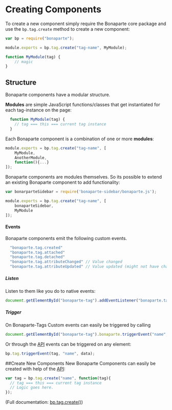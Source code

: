 # Creating Components

To create a new component simply require the Bonaparte core package and use the `bp.tag.create` method to create a new component:

```javascript
var bp = require("bonaparte");

module.exports = bp.tag.create("tag-name", MyModule);

function MyModule(tag) {
    // magic
}

```

## Structure
Bonaparte components have a modular structure. 

__Modules__ are simple JavaScript functions/classes that get instantiated for each tag-instance on the page:

```javascript
  function MyModule(tag) {
    // tag === this === current tag instance
  }
```
Each Bonaparte component is a combination of one or more __modules__:

```javascript
module.exports = bp.tag.create("tag-name", [
    MyModule, 
    AnotherModule, 
    function(){...}
]);
```

Bonaparte components are modules themselves. So its possible to extend an existing Bonaparte component to add functionality:

```javascript
var bonarparteSidebar = require('bonaparte-sidebar/bonaparte.js');

module.exports = bp.tag.create("tag-name", [
    bonaparteSidebar,
    MyModule
]);
```


#### Events

Bonaparte components emit the following custom events.

```javascript
  "bonaparte.tag.created"
  "bonaparte.tag.attached"
  "bonaparte.tag.detached"
  "bonaparte.tag.attributeChanged" // Value changed
  "bonaparte.tag.attributeUpdated" // Value updated (might not have changed)
```

##### Listen
Listen to them like you do to native events:
```javascript
document.getElementById("bonaparte-tag").addEventListener("bonaparte.tag.created", handler);
```

##### Trigger
On Bonaparte-Tags Custom events can easily be triggered by calling
```javascript
document.getElementById("bonaparte-tag").bonaparte.triggerEvent("name", data)
```

Or through the [API](#api) events can be triggered on any element: 
```javascript
bp.tag.triggerEvent(tag, "name", data);
```

##Create New Components
New Bonaparte Components can easily be created with help of the [API](#api):

```javascript
var tag = bp.tag.create("name", function(tag){
  // tag === this === current tag instance
  // Logic goes here.
});
```
(Full documentation: [bp.tag.create()](#bptagcreate))

